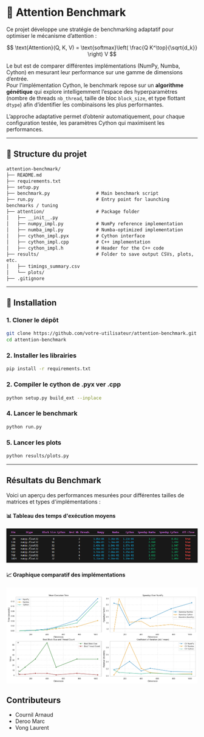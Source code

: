 # 🧠 Attention Benchmark

Ce projet développe une stratégie de benchmarking adaptatif pour optimiser le mécanisme d’attention :

$$
\text{Attention}(Q, K, V) = \text{softmax}\left( \frac{Q K^\top}{\sqrt{d_k}} \right) V
$$

Le but est de comparer différentes implémentations (NumPy, Numba, Cython) en mesurant leur performance sur une gamme de dimensions d’entrée.  
Pour l'implémentation Cython, le benchmark repose sur un **algorithme génétique** qui explore intelligemment l’espace des hyperparamètres 
(nombre de threads `nb_thread`, taille de bloc `block_size`, et type flottant `dtype`) afin d’identifier les combinaisons les plus performantes.

L’approche adaptative permet d’obtenir automatiquement, pour chaque configuration testée, les paramètres Cython qui maximisent les performances.

---

## 📁 Structure du projet

```
attention-benchmark/
├── README.md
├── requirements.txt
├── setup.py
├── benchmark.py                 # Main benchmark script
├── run.py                       # Entry point for launching benchmarks / tuning
├── attention/                   # Package folder
│   ├── __init__.py
│   ├── numpy_impl.py            # NumPy reference implementation
│   ├── numba_impl.py            # Numba-optimized implementation
│   ├── cython_impl.pyx          # Cython interface
│   ├── cython_impl.cpp          # C++ implementation
│   ├── cython_impl.h            # Header for the C++ code
├── results/                     # Folder to save output CSVs, plots, etc.
│   ├── timings_summary.csv
│   └── plots/
├── .gitignore
```

---

## 🚀 Installation

### 1. Cloner le dépôt

```bash
git clone https://github.com/votre-utilisateur/attention-benchmark.git
cd attention-benchmark
```
### 2. Installer les librairies

```bash
pip install -r requirements.txt
```

### 2. Compiler le cython de .pyx ver .cpp

```bash
python setup.py build_ext --inplace
```

### 4. Lancer le benchmark

```bash
python run.py
```

### 5. Lancer les plots

```bash
python results/plots.py
```

---

## Résultats du Benchmark

Voici un aperçu des performances mesurées pour différentes tailles de matrices et types d'implémentations :

#### 📊 Tableau des temps d'exécution moyens
![Tableau des performances](results/performance_table.png)

#### 📈 Graphique comparatif des implémentations
![Graphique benchmark](results/benchmark_plots.png)


## Contributeurs

- Cournil Arnaud
- Deroo Marc
- Vong Laurent


